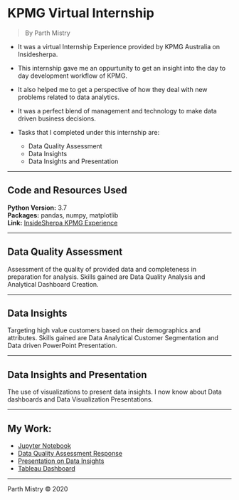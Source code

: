 # KPMG Virtual Internship
>By Parth Mistry

* It was a virtual Internship Experience provided by KPMG Australia on Insidesherpa.

* This internship gave me an oppurtunity to get an insight into the day to day development workflow of KPMG.

* It also helped me to get a perspective of how they deal with new problems related to data analytics.

* It was a perfect blend of management and technology to make data driven business decisions.

* Tasks that I completed under this internship are:
    
    * Data Quality Assessment
    * Data Insights
    * Data Insights and Presentation  
---

## Code and Resources Used 
**Python Version:** 3.7  
**Packages:** pandas, numpy, matplotlib  
**Link:** [InsideSherpa KPMG Experience](https://in.insidesherpa.com/virtual-internships/theme/m7W4GMqeT3bh9Nb2c/KPMG-Data-Analytics-Virtual-Internship)  

---

## Data Quality Assessment

Assessment of the quality of provided data and completeness in preparation for analysis. Skills gained are Data Quality Analysis and Analytical Dashboard Creation.  

---

## Data Insights

Targeting high value customers based on their demographics and attributes. Skills gained are Data Analytical Customer Segmentation and Data driven PowerPoint Presentation.  

---

## Data Insights and Presentation

The use of visualizations to present data insights. I now know about Data dashboards and Data Visualization Presentations.  

---

## My Work:

* [Jupyter Notebook](https://github.com/m-prth/KPMG-Virtual-Internship/blob/master/Notebook.ipynb)
* [Data Quality Assessment Response](https://github.com/m-prth/KPMG-Virtual-Internship/blob/master/Module_1.docx)
* [Presentation on Data Insights](https://github.com/m-prth/KPMG-Virtual-Internship/blob/master/Module_2.pptx)
* [Tableau Dashboard](https://github.com/m-prth/KPMG-Virtual-Internship/blob/master/Dashboard.twbx)  

---

Parth Mistry © 2020



